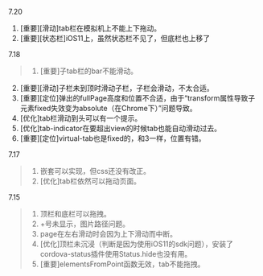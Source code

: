 7.20

1. [重要][滑动]tab栏在模拟机上不能上下拖动。
2. [重要][状态栏]iOS11上，虽然状态栏不见了，但底栏也上移了

7.18

> 1. [重要]子tab栏的bar不能滑动。
2. [重要][滑动]子栏未到顶时滑动子栏，子栏会滑动，不太合适。
3. [重要][定位]弹出的fullPage高度和位置不合适，由于“transform属性导致子元素fixed失效变为absolute（在Chrome下）”问题导致。
4. [优化]tab栏滑动到头可以有一个提示。
5. [优化]tab-indicator在要超出view的时候tab也能自动滑动过去。
6. [重要][定位]virtual-tab也是fixed的，和3一样，位置有错。


7.17

> 1. 嵌套可以实现，但css还没有改正。
> 2. [优化]tab栏依然可以拖动页面。


7.15

> 1. 顶栏和底栏可以拖拽。
> 2. +号未显示，图片路径问题。
> 3. page在左右滑动时会因为上下滑动而中断。
> 4. [优化]顶栏未沉浸（判断是因为使用iOS11的sdk问题），安装了cordova-status插件使用Status.hide也没有用。
> 5. [重要]elementsFromPoint函数无效，tab不能拖拽。